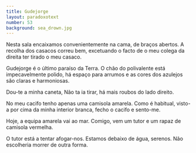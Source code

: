 ```yaml
---
title: Gudejorge
layout: paradoxotext
number: 53
background: sea_drown.jpg
---
```


Nesta sala encaixamos convenientemente na cama, de braços abertos. A recolha dos casacos correu bem, excetuando o facto de o meu colega da direita ter tirado o meu casaco.

Gudejorge é o último paraíso da Terra. O chão do polivalente está impecavelmente polido, há espaço para arrumos e as cores dos azulejos são claras e harmoniosas.

Dou-te a minha caneta, Não ta ia tirar, há mais roubos do lado direito.

No meu cacifo tenho apenas uma camisola amarela. Como é habitual, visto-a por cima da minha interior branca, fecho o cacifo e sento-me.

Hoje, a equipa amarela vai ao mar. Comigo, vem um tutor e um rapaz de camisola vermelha.

O tutor está a tentar afogar-nos. Estamos debaixo de água, serenos. Não escolheria morrer de outra forma.
